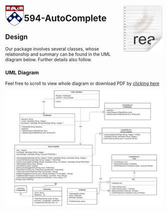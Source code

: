 <img src="https://github.com/shruti0085/594-AutoComplete/blob/master/Media/shield-only-RGB-4k.png" align="left" width="60" hieght="60"> <img src=" https://github.com/shruti0085/594-AutoComplete/blob/master/Media/icon.png" align="right" />


# 594-AutoComplete

## Design
Our package involves several classes, whose relationship and summary can be found in the UML diagram below. Further details also follow.

### UML Diagram 

Feel free to scroll to view whole diagram or download PDF by [clicking here](https://github.com/shruti0085/594-AutoComplete/blob/master/Media/UML_Diagram.pdf)

![BATSMO UML](https://github.com/shruti0085/594-AutoComplete/blob/master/Media/Autocomplete%20UML_cropped.png)
